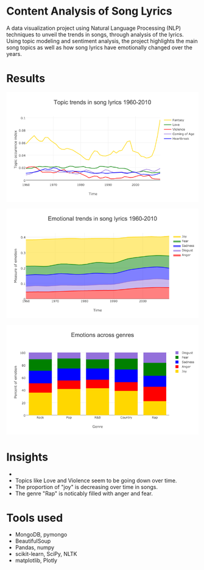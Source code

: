 # Content Analysis of Song Lyrics
A data visualization project using Natural Language Processing (NLP) techniques to unveil the trends in songs, through analysis of the lyrics. Using topic modeling and sentiment analysis, the project highlights the main song topics as well as how song lyrics have emotionally changed over the years.

# Results

![topic trends](/plots_readme/TopicTrendLines.png?raw=true "Topic trends")

![emotion trends](/plots_readme/EmotionalTrends.png?raw=true "Emotion trends")

![topic trends](/plots_readme/EmotionGenres.png?raw=true "Emotion of Genres")


# Insights
*
* Topics like Love and Violence seem to be going down over time.
* The proportion of "joy" is decreasing over time in songs.
* The genre "Rap" is noticably filled with anger and fear.

# Tools used
* MongoDB, pymongo
* BeautifulSoup
* Pandas, numpy
* scikit-learn, SciPy, NLTK
* matplotlib, Plotly

